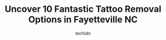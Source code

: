 ---
layout: ampstory
image: https://i0.wp.com/www.depkes.org/wp-content/uploads/2023/06/tattoo-removal-0-in-fayetteville-nc-1685838557.jpeg?resize=640,853
author: techidn
featured: false
description: Discover the impressive array of Tattoo Removal options in Fayetteville NC, where you can find 10 of the largest Tattoo Removal establishments in the area. From renowned classics to hidden g
title: Uncover 10 Fantastic Tattoo Removal Options in Fayetteville NC
cover:
   title: Uncover 10 Fantastic Tattoo Removal Options in Fayetteville NC
   subtitle: Rickpate
   background: https://www.depkes.org/wp-content/uploads/2023/06/tattoo-removal-0-in-fayetteville-nc-1685838557.jpeg

pages: 
 - layout: thirds
   top: <h1>#1 American Tattoo Society of Fayetteville</h1>
   bottom: "<p>I absolutely recommend this place to get your ears pierced. I got 2 lobe piercings a month ago, they healed really good and I had no issues. Today my mom got her 2 lobes </p>"
   background: https://www.depkes.org/wp-content/uploads/2023/06/tattoo-removal-1-in-fayetteville-nc-1685838559.jpeg
   backgroundblur: true
 - layout: thirds
   top: <h1>#2 Sacred Raven Tattoo Shop</h1>
   bottom: "<p>Came in to get my 2nd tattoo and my dad got his first. I had my first done at different place but they didnt explain anything to me.  Nate took care of us. Always made</p>"
   background: https://www.depkes.org/wp-content/uploads/2023/06/tattoo-removal-2-in-fayetteville-nc-1685838559.jpeg
   cta:
      link: https://www.depkes.org/blog/uncover-10-fantastic-tattoo-removal-options-in-fayetteville-nc/
      text: Uncover 10 Fantastic Tattoo Removal Options in Fayetteville NC
 - layout: thirds
   top: <h1>#3 Timeless Tattoo NC</h1>
   bottom: "<p>3061 N Main St, Hope Mills, NC 28348, United States</p>"
   background: https://www.depkes.org/wp-content/uploads/2023/06/tattoo-removal-3-in-fayetteville-nc-1685838560.jpeg
   cta:
      link: https://www.depkes.org/blog/uncover-10-fantastic-tattoo-removal-options-in-fayetteville-nc/
      text: Uncover 10 Fantastic Tattoo Removal Options in Fayetteville NC
 - layout: thirds
   top: <h1>#4 New Addiction Tattoo</h1>
   bottom: "<p>4299 Raeford Rd, Fayetteville, NC 28304, United States</p>"
   background: https://images.unsplash.com/photo-1546497974-b213c9efb599?ixlib=rb-4.0.3&ixid=MnwxMjA3fDB8MHxwaG90by1wYWdlfHx8fGVufDB8fHx8&auto=format&fit=crop&w=640&h=853&q=80
   cta:
      link: https://www.depkes.org/blog/uncover-10-fantastic-tattoo-removal-options-in-fayetteville-nc/
      text: Uncover 10 Fantastic Tattoo Removal Options in Fayetteville NC
 - layout: thirds
   top: <h1>#5 Black Hive Ink and Arts</h1>
   bottom: "<p>7960 Raeford Rd, Fayetteville, NC 28304, United States</p>"
   background: https://images.unsplash.com/photo-1608501821300-4f99e58bba77?ixlib=rb-4.0.3&ixid=MnwxMjA3fDB8MHxwaG90by1wYWdlfHx8fGVufDB8fHx8&auto=format&fit=crop&w=640&h=853&q=80
   cta:
      link: https://www.depkes.org/blog/uncover-10-fantastic-tattoo-removal-options-in-fayetteville-nc/
      text: Uncover 10 Fantastic Tattoo Removal Options in Fayetteville NC
 - layout: thirds
   top: <h1>#6 Anvil Ink and Art</h1>
   bottom: "<p>1424 Bragg Blvd, Fayetteville, NC 28301, United States</p>"
   background: https://images.unsplash.com/photo-1580610447943-1bfbef5efe07?ixlib=rb-4.0.3&ixid=MnwxMjA3fDB8MHxwaG90by1wYWdlfHx8fGVufDB8fHx8&auto=format&fit=crop&w=640&h=853&q=80
   cta:
      link: https://www.depkes.org/blog/uncover-10-fantastic-tattoo-removal-options-in-fayetteville-nc/
      text: Uncover 10 Fantastic Tattoo Removal Options in Fayetteville NC
 - layout: thirds
   top: <h1>#7 Dr. Celia M. Mendes - Medical Spa & Gynecology</h1>
   bottom: "<p>1357 Walter Reed Rd #201, Fayetteville, NC 28304, United States</p>"
   background: https://images.unsplash.com/photo-1602536052359-ef94c21c5948?ixlib=rb-4.0.3&ixid=MnwxMjA3fDB8MHxwaG90by1wYWdlfHx8fGVufDB8fHx8&auto=format&fit=crop&w=640&h=853&q=80
   cta:
      link: https://www.depkes.org/blog/uncover-10-fantastic-tattoo-removal-options-in-fayetteville-nc/
      text: Uncover 10 Fantastic Tattoo Removal Options in Fayetteville NC
 - layout: thirds
   middle: Continue reading...
   background: https://images.unsplash.com/photo-1531169509526-f8f1fdaa4a67?ixlib=rb-4.0.3&ixid=MnwxMjA3fDB8MHxwaG90by1wYWdlfHx8fGVufDB8fHx8&auto=format&fit=crop&w=640&h=853&q=80
   cta:
      link: https://www.depkes.org/blog/uncover-10-fantastic-tattoo-removal-options-in-fayetteville-nc/
      text: Uncover 10 Fantastic Tattoo Removal Options in Fayetteville NC
      
---